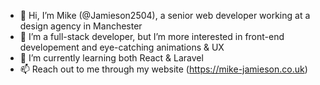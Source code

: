 - 👋 Hi, I’m Mike (@Jamieson2504), a senior web developer working at a design agency in Manchester
- 👀 I’m a full-stack developer, but I’m more interested in front-end developement and eye-catching animations & UX
- 🌱 I’m currently learning both React & Laravel
- 📫 Reach out to me through my website (https://mike-jamieson.co.uk)

<!---
Jamieson2504/Jamieson2504 is a ✨ special ✨ repository because its `README.md` (this file) appears on your GitHub profile.
You can click the Preview link to take a look at your changes.
--->
